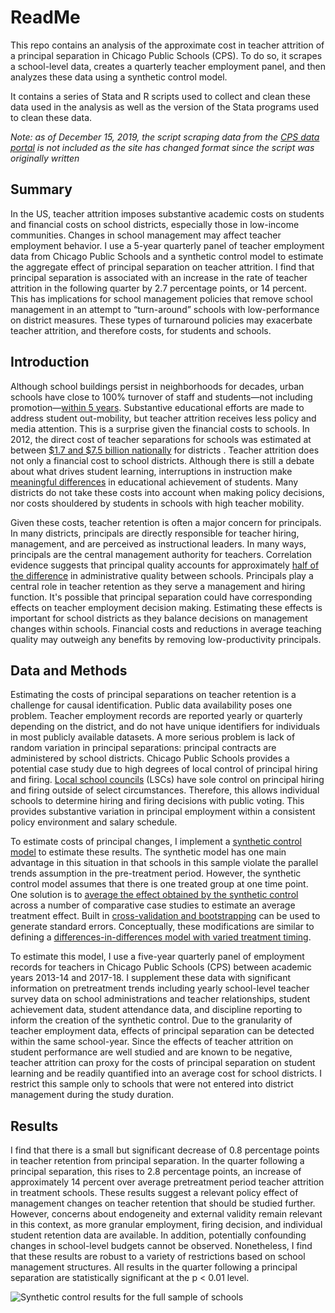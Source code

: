 # ReadMe
This repo contains an analysis of the approximate cost in teacher attrition of a principal separation in Chicago Public Schools (CPS). To do so, it scrapes a school-level data, creates a quarterly teacher employment panel, and then analyzes these data using a synthetic control model.

It contains a series of Stata and R scripts used to collect and clean these data used in the analysis as well as the version of the Stata programs used to clean these data.

*Note: as of December 15, 2019, the script scraping data from the [CPS data portal](https://cps.edu/SchoolData/Pages/SchoolData.aspx) is not included as the site has changed format since the script was originally written*

## Summary
In the US, teacher attrition imposes substantive academic costs on students and financial costs on school districts, especially those in low-income communities. Changes in school management may affect teacher employment behavior. I use a 5-year quarterly panel of teacher employment data from Chicago Public Schools and a synthetic control model to estimate the aggregate effect of principal separation on teacher attrition. I find that principal separation is associated with an increase in the rate of teacher attrition in the following quarter by 2.7 percentage points, or 14 percent. This has implications for school management policies that remove school management in an attempt to “turn-around” schools with low-performance on district measures. These types of turnaround policies may exacerbate teacher attrition, and therefore costs, for students and schools.

## Introduction 
Although school buildings persist in neighborhoods for decades, urban schools have close to 100% turnover of staff and students—not including promotion—[within 5 years](https://consortium-pub.uchicago.edu/sites/default/files/2018-10/CCSR_Teacher_Mobility.pdf). Substantive educational efforts are made to address student out-mobility, but teacher attrition receives less policy and media attention. This is a surprise given the financial costs to schools. In 2012, the direct cost of teacher separations for schools was estimated at between [$1.7 and $7.5 billion nationally]( https://www.jstor.org/stable/23353969) for districts . Teacher attrition does not only a financial cost to school districts. Although there is still a debate about what drives student learning, interruptions in instruction make [meaningful differences](https://hanushek.stanford.edu/sites/default/files/publications/Hanushek%202006%20HbEEdu%202.pdf) in educational achievement of students. Many districts do not take these costs into account when making policy decisions, nor costs shouldered by students in schools with high teacher mobility.

Given these costs, teacher retention is often a major concern for principals. In many districts, principals are directly responsible for teacher hiring, management, and are perceived as instructional leaders. In many ways, principals are the central management authority for teachers. Correlation evidence suggests that principal quality accounts for approximately [half of the difference](https://www.nber.org/papers/w20667) in administrative quality between schools. Principals play a central role in teacher retention as they serve a management and hiring function. It's possible that principal separation could have corresponding effects on teacher employment decision making. Estimating these effects is important for school districts as they balance decisions on management changes within schools. Financial costs and reductions in average teaching quality may outweigh any benefits by removing low-productivity principals.

## Data and Methods
Estimating the costs of principal separations on teacher retention is a challenge for causal identification. Public data availability poses one problem. Teacher employment records are reported yearly or quarterly depending on the district, and do not have unique identifiers for individuals in most publicly available datasets. A more serious problem is lack of random variation in principal separations: principal contracts are administered by school districts. Chicago Public Schools provides a potential case study due to high degrees of local control of principal hiring and firing. [Local school councils]( https://cps.edu/lscrelations/Pages/LSC_aboutlscs.aspx) (LSCs) have sole control on principal hiring and firing outside of select circumstances. Therefore, this allows individual schools to determine hiring and firing decisions with public voting. This provides substantive variation in principal employment within a consistent policy environment and salary schedule. 

To estimate costs of principal changes, I implement a [synthetic control model]( https://www.aeaweb.org/articles?id=10.1257/000282803321455188) to estimate these results. The synthetic model has one main advantage in this situation in that schools in this sample violate the parallel trends assumption in the pre-treatment period. However, the synthetic control model assumes that there is one treated group at one time point. One solution is to [average the effect obtained by the synthetic control]( https://www.mitpressjournals.org/doi/pdf/10.1162/REST_a_00413) across a number of comparative case studies to estimate an average treatment effect. Built in [cross-validation and bootstrapping](https://www.cambridge.org/core/journals/political-analysis/article/generalized-synthetic-control-method-causal-inference-with-interactive-fixed-effects-models/B63A8BD7C239DD4141C67DA10CD0E4F3) can be used to generate standard errors. Conceptually, these modifications are similar to defining a [differences-in-differences model with varied treatment timing](https://www.nber.org/papers/w25018). 

To estimate this model, I use a five-year quarterly panel of employment records for teachers in Chicago Public Schools (CPS) between academic years 2013-14 and 2017-18. I supplement these data with significant information on pretreatment trends including yearly school-level teacher survey data on school administrations and teacher relationships, student achievement data, student attendance data, and discipline reporting to inform the creation of the synthetic control. Due to the granularity of teacher employment data, effects of principal separation can be detected within the same school-year. Since the effects of teacher attrition on student performance are well studied and are known to be negative, teacher attrition can proxy for the costs of principal separation on student learning and be readily quantified into an average cost for school districts. I restrict this sample only to schools that were not entered into district management during the study duration.

## Results
I find that there is a small but significant decrease of 0.8 percentage points in teacher retention from principal separation. In the quarter following a principal separation, this rises to 2.8 percentage points, an increase of approximately 14 percent over average pretreatment period teacher attrition in treatment schools. These results suggest a relevant policy effect of management changes on teacher retention that should be studied further. However, concerns about endogeneity and external validity remain relevant in this context, as more granular employment, firing decision, and individual student retention data are available. In addition, potentially confounding changes in school-level budgets cannot be observed. Nonetheless, I find that these results are robust to a variety of restrictions based on school management structures. All results in the quarter following a principal separation are statistically significant at the p < 0.01 level.

![Synthetic control results for the full sample of schools](https://raw.githubusercontent.com/m-rosenbaum/Teacher-Mobility/blob/master/08_figures/sc_all_tca.png)